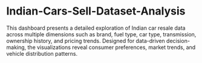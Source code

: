 # Indian-Cars-Sell-Dataset-Analysis
This dashboard presents a detailed exploration of Indian car resale data across multiple dimensions such as brand, fuel type, car type, transmission, ownership history, and pricing trends. Designed for data-driven decision-making, the visualizations reveal consumer preferences, market trends, and vehicle distribution patterns.

